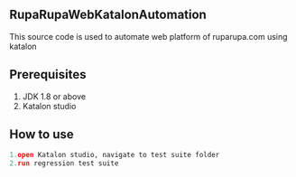 ## RupaRupaWebKatalonAutomation

This source code is used to automate web platform of ruparupa.com using katalon

## Prerequisites

1. JDK 1.8 or above
2. Katalon studio

## How to use

```python
1.open Katalon studio, navigate to test suite folder
2.run regression test suite

```
